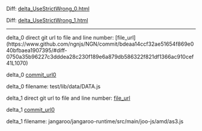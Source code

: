 Diff: [delta_UseStrictWrong_0.html](./delta_UseStrictWrong_0.html)

Diff: [delta_UseStrictWrong_1.html](./delta_UseStrictWrong_1.html)

<hr>
delta_0 direct git url to file and line number: [file_url](https://www.github.com/ngnjs/NGN/commit/bdeaa14ccf32ae51654f869e040bfbaea1907395/#diff-0750a35b96227c3dddea28c230f189e6a879db586322f821df1366ac910cef41L1070)

delta_0 [commit_url0](https://www.github.com/ngnjs/NGN/commit/bdeaa14ccf32ae51654f869e040bfbaea1907395)

delta_0 filename: test/lib/data/DATA.js



delta_1 direct git url to file and line number: [file_url](https://www.github.com/CoreMedia/jangaroo-tools/commit/5c670b11c2c8dfea2eff6ac743fe2f54baf241c9/#diff-d7d311c60521ee0acec525b278fc608c2c8b0246e5e53efd63c9d2bb053152bbL9)

delta_1 [commit_url0](https://www.github.com/CoreMedia/jangaroo-tools/commit/5c670b11c2c8dfea2eff6ac743fe2f54baf241c9)

delta_1 filename: jangaroo/jangaroo-runtime/src/main/joo-js/amd/as3.js



